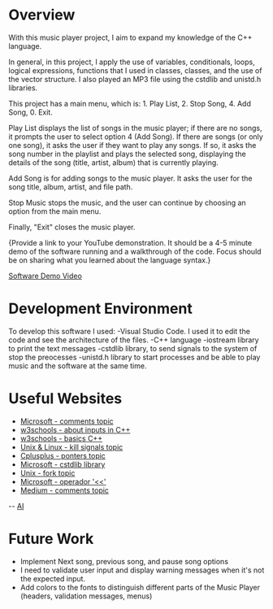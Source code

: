 # Overview

With this music player project, I aim to expand my knowledge of the C++ language.

In general, in this project, I apply the use of variables, conditionals, loops, logical expressions, functions that I used in classes, classes, and the use of the vector structure. I also played an MP3 file using the cstdlib and unistd.h libraries.

This project has a main menu, which is: 1. Play List, 2. Stop Song, 4. Add Song, 0. Exit.

Play List displays the list of songs in the music player; if there are no songs, it prompts the user to select option 4 (Add Song). If there are songs (or only one song), it asks the user if they want to play any songs. If so, it asks the song number in the playlist and plays the selected song, displaying the details of the song (title, artist, album) that is currently playing.

Add Song is for adding songs to the music player. It asks the user for the song title, album, artist, and file path.

Stop Music stops the music, and the user can continue by choosing an option from the main menu.

Finally, "Exit" closes the music player.

{Provide a link to your YouTube demonstration. It should be a 4-5 minute demo of the software running and a walkthrough of the code. Focus should be on sharing what you learned about the language syntax.}

[Software Demo Video](http://youtube.link.goes.here)

# Development Environment

To develop this software I used:
-Visual Studio Code. I used it to edit the code and see the architecture of the files.
-C++ language
-iostream library to print the text messages
-cstdlib library, to send signals to the system of stop the preocesses
-unistd.h library to start processes and be able to play music and the software at the same time.

# Useful Websites

- [Microsoft - comments topic](https://learn.microsoft.com/es-es/cpp/cpp/comments-cpp?view=msvc-170)
- [w3schools - about inputs in C++](https://www.w3schools.com/cpp/showcpp.asp?filename=demo_user_input2)
- [w3schools - basics C++](https://www.w3schools.com/cpp)
- [Unix & Linux - kill signals topic](https://unix.stackexchange.com/questions/377191/why-are-we-using-kill-9-always)
- [Cplusplus - ponters topic](https://cplusplus.com/doc/tutorial/pointers/)
- [Microsoft - cstdlib library](https://learn.microsoft.com/es-es/cpp/standard-library/cstdlib?view=msvc-170)
- [Unix - fork topic](https://pubs.opengroup.org/onlinepubs/7908799/xsh/fork.html)
- [Microsoft - operador '<<'](https://learn.microsoft.com/es-es/cpp/standard-library/overloading-the-output-operator-for-your-own-classes?view=msvc-170)
- [Medium - comments topic](https://medium.com/@vimalathasvithusan/demystifying-the-unistd-h-header-file-in-c-programming-9c57342e294d)

-- [AI](https://chatgpt.com/)


# Future Work

- Implement Next song, previous song, and pause song options
- I need to validate user input and display warning messages when it's not the expected input.
- Add colors to the fonts to distinguish different parts of the Music Player (headers, validation messages, menus)

